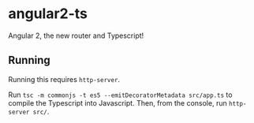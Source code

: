 # angular2-ts
Angular 2, the new router and Typescript!

## Running

Running this requires `http-server`.

Run `tsc -m commonjs -t es5 --emitDecoratorMetadata src/app.ts` to compile the Typescript into Javascript. Then, from the console, run `http-server src/`. 